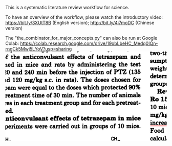This is a systematic literature review workflow for science.

To have an overview of the workflow, please watch the introductory video: 
https://bit.ly/3XUtT8B (English version); http://bit.ly/4i7moDC (Chinese version)

The "the_combinator_for_major_concepts.py" can also be run at Google Colab:
https://colab.research.google.com/drive/19obLbeHC_Medq0IQn-rnqCk5Mwj5LYoV?usp=sharing
![test](image.png)

